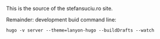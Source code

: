 This is the source of the stefansuciu.ro site.

Remainder: development buid command line:

```
hugo -v server --theme=lanyon-hugo --buildDrafts --watch
```
